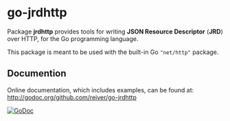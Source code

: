 # go-jrdhttp

Package **jrdhttp** provides tools for writing **JSON Resource Descriptor** (**JRD**) over HTTP, for the Go programming language.

This package is meant to be used with the built-in Go `"net/http"` package.

## Documention

Online documentation, which includes examples, can be found at: http://godoc.org/github.com/reiver/go-jrdhttp

[![GoDoc](https://godoc.org/github.com/reiver/go-jrdhttp?status.svg)](https://godoc.org/github.com/reiver/go-jrdhttp)
